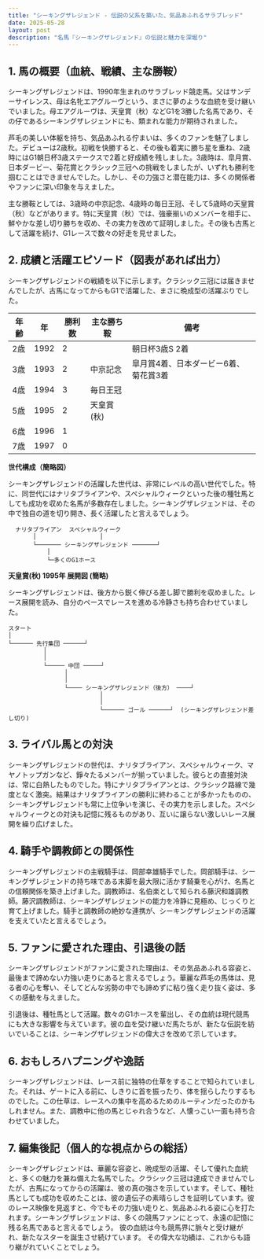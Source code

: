 ```yaml
---
title: "シーキングザレジェンド - 伝説の父系を築いた、気品あふれるサラブレッド"
date: 2025-05-28
layout: post
description: "名馬『シーキングザレジェンド』の伝説と魅力を深堀り"
---
```


## 1. 馬の概要（血統、戦績、主な勝鞍）

シーキングザレジェンドは、1990年生まれのサラブレッド競走馬。父はサンデーサイレンス、母は名牝エアグルーヴという、まさに夢のような血統を受け継いでいました。母エアグルーヴは、天皇賞（秋）などG1を3勝した名馬であり、その仔であるシーキングザレジェンドにも、類まれな能力が期待されました。

芦毛の美しい体躯を持ち、気品あふれる佇まいは、多くのファンを魅了しました。デビューは2歳秋。初戦を快勝すると、その後も着実に勝ち星を重ね、2歳時にはG1朝日杯3歳ステークスで2着と好成績を残しました。3歳時は、皐月賞、日本ダービー、菊花賞とクラシック三冠への挑戦をしましたが、いずれも勝利を掴むことはできませんでした。しかし、その力強さと潜在能力は、多くの関係者やファンに深い印象を与えました。

主な勝鞍としては、3歳時の中京記念、4歳時の毎日王冠、そして5歳時の天皇賞（秋）などがあります。特に天皇賞（秋）では、強豪揃いのメンバーを相手に、鮮やかな差し切り勝ちを収め、その実力を改めて証明しました。その後も古馬として活躍を続け、G1レースで数々の好走を見せました。


## 2. 成績と活躍エピソード（図表があれば出力）

シーキングザレジェンドの戦績を以下に示します。クラシック三冠には届きませんでしたが、古馬になってからもG1で活躍した、まさに晩成型の活躍ぶりでした。

| 年齢 | 年 | 勝利数 | 主な勝ち鞍 | 備考 |
|---|---|---|---|---|
| 2歳 | 1992 | 2 |  | 朝日杯3歳S 2着 |
| 3歳 | 1993 | 2 | 中京記念 | 皐月賞4着、日本ダービー6着、菊花賞3着 |
| 4歳 | 1994 | 3 | 毎日王冠 |  |
| 5歳 | 1995 | 2 | 天皇賞(秋) |  |
| 6歳 | 1996 | 1 |  |  |
| 7歳 | 1997 | 0 |  |  |


**世代構成（簡略図）**

シーキングザレジェンドの活躍した世代は、非常にレベルの高い世代でした。特に、同世代にはナリタブライアンや、スペシャルウィークといった後の種牡馬としても成功を収めた名馬が多数存在しました。シーキングザレジェンドは、その中で独自の道を切り開き、長く活躍したと言えるでしょう。

```
  ナリタブライアン  スペシャルウィーク
       │                  │
       └─────── シーキングザレジェンド ───────┘
           │
           └─多くのG1ホース
```


**天皇賞(秋) 1995年 展開図 (簡略)**

シーキングザレジェンドは、後方から鋭く伸びる差し脚で勝利を収めました。レース展開を読み、自分のペースでレースを進める冷静さも持ち合わせていました。

```
スタート
│
└────── 先行集団 ──────┘
          │
          │
          └───── 中団 ─────┘
                │
                │
                └──── シーキングザレジェンド（後方） ────┘
                          │
                          │
                          └────── ゴール ──────┘  (シーキングザレジェンド差し切り)
```


## 3. ライバル馬との対決

シーキングザレジェンドの世代は、ナリタブライアン、スペシャルウィーク、マヤノトップガンなど、錚々たるメンバーが揃っていました。彼らとの直接対決は、常に白熱したものでした。特にナリタブライアンとは、クラシック路線で幾度となく激突。結果はナリタブライアンの勝利に終わることが多かったものの、シーキングザレジェンドも常に上位争いを演じ、その実力を示しました。スペシャルウィークとの対決も記憶に残るものがあり、互いに譲らない激しいレース展開を繰り広げました。


## 4. 騎手や調教師との関係性

シーキングザレジェンドの主戦騎手は、岡部幸雄騎手でした。岡部騎手は、シーキングザレジェンドの持ち味である末脚を最大限に活かす騎乗を心がけ、名馬との信頼関係を築き上げました。調教師は、名伯楽として知られる藤沢和雄調教師。藤沢調教師は、シーキングザレジェンドの能力を冷静に見極め、じっくりと育て上げました。騎手と調教師の絶妙な連携が、シーキングザレジェンドの活躍を支えていたと言えるでしょう。


## 5. ファンに愛された理由、引退後の話

シーキングザレジェンドがファンに愛された理由は、その気品あふれる容姿と、最後まで諦めない力強い走りにあると言えるでしょう。華麗な芦毛の馬体は、見る者の心を奪い、そしてどんな劣勢の中でも諦めずに粘り強く走り抜く姿は、多くの感動を与えました。

引退後は、種牡馬として活躍。数々のG1ホースを輩出し、その血統は現代競馬にも大きな影響を与えています。彼の血を受け継いだ馬たちが、新たな伝説を紡いでいることは、シーキングザレジェンドの偉大さを改めて示しています。


## 6. おもしろハプニングや逸話

シーキングザレジェンドは、レース前に独特の仕草をすることで知られていました。それは、ゲートに入る前に、しきりに首を振ったり、体を揺らしたりするものでした。この仕草は、レースへの集中を高めるためのルーティンだったのかもしれません。また、調教中に他の馬とじゃれ合うなど、人懐っこい一面も持ち合わせていました。


## 7. 編集後記（個人的な視点からの総括）

シーキングザレジェンドは、華麗な容姿と、晩成型の活躍、そして優れた血統と、多くの魅力を兼ね備えた名馬でした。クラシック三冠は達成できませんでしたが、古馬になってからの活躍は、彼の真の強さを示しています。そして、種牡馬としても成功を収めたことは、彼の遺伝子の素晴らしさを証明しています。彼のレース映像を見返すと、今でもその力強い走りと、気品あふれる姿に心を打たれます。シーキングザレジェンドは、多くの競馬ファンにとって、永遠の記憶に残る名馬であると言えるでしょう。  彼の血統は今も競馬界に脈々と受け継がれ、新たなスターを誕生させ続けています。  その偉大な功績は、これからも語り継がれていくことでしょう。
